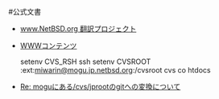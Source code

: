 #公式文書

*  [www.NetBSD.org 翻訳プロジェクト](http://www.jp.netbsd.org/ja/JP/Project/www-ja/)
*  [WWWコンテンツ](http://www.jp.netbsd.org/ja/JP/staff/www-contents.html)

    setenv CVS_RSH ssh
    setenv CVSROOT :ext:miwarin@mogu.jp.netbsd.org:/cvsroot
    cvs co htdocs

*  [Re: moguにある/cvs/jprootのgitへの変換について](http://www.jp.netbsd.org/ja/JP/ml/admin-ja/201303/msg00000.html)
